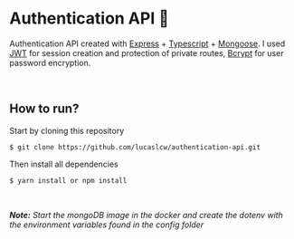 # Authentication API 🚀

Authentication API created with [Express](https://expressjs.com/pt-br/) + [Typescript](https://www.typescriptlang.org/) + [Mongoose](https://mongoosejs.com/). I used [JWT](https://jwt.io/) for session creation and protection of private routes, [Bcrypt](https://www.npmjs.com/package/bcrypt) for user password encryption.

<br />

## How to run?

Start by cloning this repository

```
$ git clone https://github.com/lucaslcw/authentication-api.git
```

Then install all dependencies
```
$ yarn install or npm install
```

<br />

_**Note:** Start the mongoDB image in the docker and create the dotenv with the environment variables found in the config folder_
